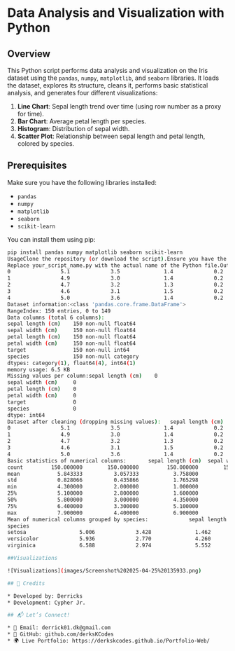 # Data Analysis and Visualization with Python

## Overview

This Python script performs data analysis and visualization on the Iris dataset using the `pandas`, `numpy`, `matplotlib`, and `seaborn` libraries. It loads the dataset, explores its structure, cleans it, performs basic statistical analysis, and generates four different visualizations:

1.  **Line Chart**:  Sepal length trend over time (using row number as a proxy for time).
2.  **Bar Chart**:  Average petal length per species.
3.  **Histogram**:  Distribution of sepal width.
4.  **Scatter Plot**:  Relationship between sepal length and petal length, colored by species.

## Prerequisites

Make sure you have the following libraries installed:

-   `pandas`
-   `numpy`
-   `matplotlib`
-   `seaborn`
-   `scikit-learn`

You can install them using pip:

```bash
pip install pandas numpy matplotlib seaborn scikit-learn
UsageClone the repository (or download the script).Ensure you have the required libraries installed.Run the Python script:python your_script_name.py
Replace your_script_name.py with the actual name of the Python file.OutputThe script will:Print the first 5 rows of the dataset.Print the dataset information (number of rows, columns, data types).Print the number of missing values per column.Print the first 5 rows of the dataset after cleaning (dropping missing values, if any).Print descriptive statistics for the numerical columns.Print the mean values of the numerical columns grouped by species.Display four plots in a 2x2 grid:Sample OutputFirst 5 rows of the dataset:   sepal length (cm)  sepal width (cm)  petal length (cm)  petal width (cm)  target    species
0                5.1             3.5              1.4             0.2       0  setosa
1                4.9             3.0              1.4             0.2       0  setosa
2                4.7             3.2              1.3             0.2       0  setosa
3                4.6             3.1              1.5             0.2       0  setosa
4                5.0             3.6              1.4             0.2       0  setosa
Dataset information:<class 'pandas.core.frame.DataFrame'>
RangeIndex: 150 entries, 0 to 149
Data columns (total 6 columns):
sepal length (cm)    150 non-null float64
sepal width (cm)     150 non-null float64
petal length (cm)    150 non-null float64
petal width (cm)     150 non-null float64
target               150 non-null int64
species              150 non-null category
dtypes: category(1), float64(4), int64(1)
memory usage: 6.5 KB
Missing values per column:sepal length (cm)    0
sepal width (cm)     0
petal length (cm)    0
petal width (cm)     0
target               0
species              0
dtype: int64
Dataset after cleaning (dropping missing values):   sepal length (cm)  sepal width (cm)  petal length (cm)  petal width (cm)  target    species
0                5.1             3.5              1.4             0.2       0  setosa
1                4.9             3.0              1.4             0.2       0  setosa
2                4.7             3.2              1.3             0.2       0  setosa
3                4.6             3.1              1.5             0.2       0  setosa
4                5.0             3.6              1.4             0.2       0  setosa
Basic statistics of numerical columns:       sepal length (cm)  sepal width (cm)  petal length (cm)  petal width (cm)  target
count         150.000000        150.000000         150.000000        150.000000   150.0
mean            5.843333          3.057333           3.758000          1.199333     1.0
std             0.828066          0.435866           1.765298          0.762238     0.8
min             4.300000          2.000000           1.000000          0.100000     0.0
25%             5.100000          2.800000           1.600000          0.300000     0.0
50%             5.800000          3.000000           4.350000          1.300000     1.0
75%             6.400000          3.300000           5.100000          1.800000     2.0
max             7.900000          4.400000           6.900000          2.500000     2.0
Mean of numerical columns grouped by species:             sepal length (cm)  sepal width (cm)  petal length (cm)  petal width (cm)  target
species
setosa                 5.006             3.428              1.462             0.246     0.0
versicolor             5.936             2.770              4.260             1.326     1.0
virginica              6.588             2.974              5.552             2.026     2.0

##Visualizations

![Visualizations](images/Screenshot%202025-04-25%20135933.png)

## 🙌 Credits

* Developed by: Derricks
* Development: Cypher Jr.

## 📬 Let’s Connect!

* 📧 Email: derrick01.dk@gmail.com
* 🐙 GitHub: github.com/derksKCodes
* 🌍 Live Portfolio: https://derkskcodes.github.io/Portfolio-Web/
